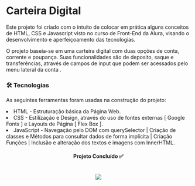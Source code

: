# Carteira Digital

<p> Este projeto foi criado com o intuito de colocar em prática alguns conceitos de HTML, CSS e Javascript visto no curso de Front-End da Alura, visando o desenvolvimento e aperfeiçoamento das tecnologias.</p>

<p> O projeto baseia-se em uma carteira digital com duas opções de conta, corrente e poupança. Suas funcionalidades são de deposito, saque e transferências, através de campos de input que podem ser acessados pelo menu lateral da conta .</p>

### 🛠 Tecnologias
As seguintes ferramentas foram usadas na construção do projeto:

  <li> HTML - Estruturação básica da Página Web.
  <li> CSS - Estilização e Design, através do uso de fontes externas [ Google Fonts ] e Layouts de Página [ Flex Box ].
  <li> JavaScript - Navegação pelo DOM com querySelector | Criação de classes e Métodos para consultar dados de forma implícita | Criação Funções | Inclusão e alteração dos textos e imagens com InnerHTML.


<h4 align="center"> 
   Projeto Concluído  ✅
</h4>
  
    
    
<h1 align="center">
   <img src= height="400px" /> 
  </h1>

 
